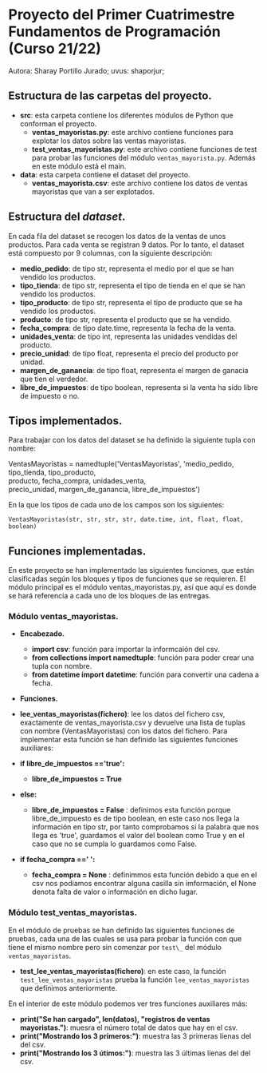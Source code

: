 # Proyecto del Primer Cuatrimestre Fundamentos de Programación (Curso  21/22)
Autora: Sharay Portillo Jurado;   uvus: shaporjur;

## Estructura de las carpetas del proyecto.

* **src**: esta carpeta contiene los diferentes módulos de Python que conforman el proyecto.
    * **ventas_mayoristas.py**: este archivo contiene funciones para explotar los datos sobre las ventas mayoristas.
    * **test_ventas_mayoristas.py**: este archivo contiene funciones de test para probar las funciones del módulo `ventas_mayorista.py`. Además en este módulo está el main.
* **data**: esta carpeta contiene el dataset del proyecto.
    * **ventas_mayorista.csv**: este archivo contiene los datos de ventas mayoristas que van a ser explotados.

## Estructura del *dataset*.

En cada fila del dataset se recogen los datos de la ventas de unos productos. Para cada venta se registran 9 datos. Por lo tanto, el dataset está compuesto por 9 columnas, con la siguiente descripción:

* **medio_pedido**: de tipo str, representa el medio por el que se han vendido los productos.
* **tipo_tienda**: de tipo str, representa el tipo de tienda en el que se han vendido los productos.
* **tipo_producto**: de tipo str, representa el tipo de producto que se ha vendido los productos.
* **producto**: de tipo str, representa el producto que se ha vendido.
* **fecha_compra**: de tipo date.time, representa la fecha de la venta.
* **unidades_venta**: de tipo int, representa las unidades vendidas del producto.
* **precio_unidad**: de tipo float, representa el precio del producto por unidad.
* **margen_de_ganancia**: de tipo float, representa el margen de ganacia que tien el verdedor.
* **libre_de_impuestos**: de tipo boolean, representa si la venta ha sido libre de impuesto o no.

## Tipos implementados.

Para trabajar con los datos del dataset se ha definido la siguiente tupla con nombre:

VentasMayoristas =  namedtuple('VentasMayoristas', 'medio_pedido, tipo_tienda, tipo_producto, \
                            producto, fecha_compra, unidades_venta, \
                            precio_unidad, margen_de_ganancia, libre_de_impuestos')

En la que los tipos de cada uno de los campos son los siguientes:

`VentasMayoristas(str, str, str, str, date.time, int, float, float, boolean)`

## Funciones implementadas.

En este proyecto se han implementado las siguientes funciones, que están clasificadas según los bloques y tipos de funciones que se requieren.
El módulo principal es el módulo ventas_mayoristas.py, así que aquí es donde se hará referencia a cada uno de los bloques de las entregas.

### Módulo ventas_mayoristas.

* **Encabezado.**  

   * **import csv**: función para importar la informcaión del csv.
   * **from collections import namedtuple**: función para poder crear una tupla con nombre.
   * **from datetime import datetime**: función para convertir una cadena a fecha.   

 * **Funciones.**

  * **lee_ventas_mayoristas(fichero)**:  lee los datos del fichero csv, exactamente de ventas_mayorista.csv y devuelve una lista de tuplas con nombre (VentasMayoristas) con los datos del fichero. Para implementar esta función se han definido las siguientes funciones auxiliares:

   * **if libre_de_impuestos =='true':**
      * **libre_de_impuestos = True**
   * **else:**
      * **libre_de_impuestos = False**
    : definimos esta función porque libre_de_impuesto es de tipo boolean, en este caso nos llega la información en tipo str, por tanto comprobamos si la palabra que nos llega es 'true', guardamos el valor del boolean como True y en el caso que no se cumpla lo guardamos como False.

   * **if fecha_compra ==' ':**
      * **fecha_compra = None**
    : definimmos esta función debido a que en el csv nos podiamos encontrar alguna casilla sin imformación, el None denota falta de valor o información en dicho lugar.

 ### Módulo test_ventas_mayoristas.

En el módulo de pruebas se han definido las siguientes funciones de pruebas, cada una de las cuales se usa para probar la función con que tiene el mismo nombre pero sin comenzar por `test\_` del módulo `ventas_mayoristas`. 

* **test_lee_ventas_mayoristas(fichero)**: en este caso, la función `test_lee_ventas_mayoristas` prueba la función `lee_ventas_mayoristas` que definimos anteriormente.

En el interior de este módulo podemos ver tres funciones auxiliares más:

 * **print("Se han cargado", len(datos), "registros de ventas mayoristas.")**: muesra el número total de datos que hay en el csv.
 * **print("Mostrando los 3 primeros:")**: muestra las 3 primeras líenas del del csv.
 * **print("Mostrando los 3 útimos:")**: muestra las 3 últimas líenas del del csv.

